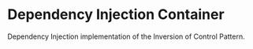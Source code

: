 # Dependency Injection Container

Dependency Injection implementation of the Inversion of Control Pattern.
